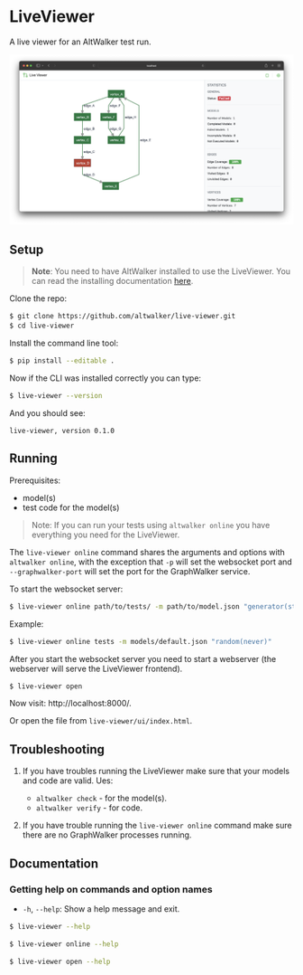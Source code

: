 # LiveViewer

A live viewer for an AltWalker test run.

![Screenshot](img/screenshot.png)

## Setup

> **Note**: You need to have AltWalker installed to use the LiveViewer.
> You can read the installing documentation [here](https://altwalker.github.io/altwalker/).

Clone the repo:

```bash
$ git clone https://github.com/altwalker/live-viewer.git
$ cd live-viewer
```

Install the command line tool:

```bash
$ pip install --editable .
```

Now if the CLI was installed correctly you can type:

```bash
$ live-viewer --version
```

And you should see:

```
live-viewer, version 0.1.0
```

## Running

Prerequisites:

* model(s)
* test code for the model(s)

> Note:
> If you can run your tests using `altwalker online` you have everything you need for the LiveViewer.

The `live-viewer online` command shares the arguments and options with `altwalker online`, with the exception that `-p` will set the websocket port and `--graphwalker-port` will set the port for the GraphWalker service.

To start the websocket server:

```bash
$ live-viewer online path/to/tests/ -m path/to/model.json "generator(stop_condition)" -x [python|dotnet]
```

Example:

```bash
$ live-viewer online tests -m models/default.json "random(never)"
```

After you start the websocket server you need to start a webserver (the webserver will serve the LiveViewer frontend).

```bash
$ live-viewer open
```

Now visit: http://localhost:8000/.

Or open the file from `live-viewer/ui/index.html`.

## Troubleshooting

1. If you have troubles running the LiveViewer make sure that your models and code are valid. Ues:

    * `altwalker check` - for the model(s).
    * `altwalker verify` - for code.

2. If you have trouble running the `live-viewer online` command make sure there are no GraphWalker processes running.

## Documentation

### Getting help on commands and option names

* `-h`, `--help`: Show a help message and exit.

```bash
$ live-viewer --help
```

```bash
$ live-viewer online --help
```

```bash
$ live-viewer open --help
```
